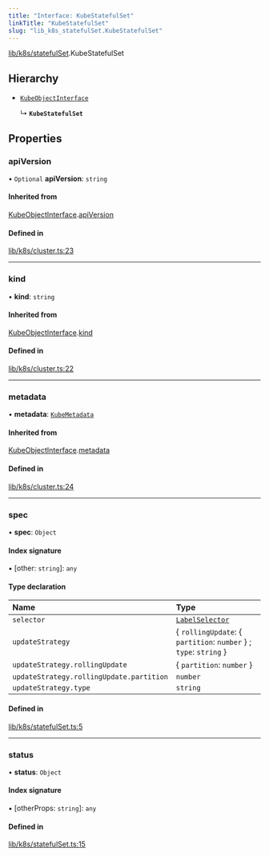 ```yaml
---
title: "Interface: KubeStatefulSet"
linkTitle: "KubeStatefulSet"
slug: "lib_k8s_statefulSet.KubeStatefulSet"
---
```


[lib/k8s/statefulSet](../modules/lib_k8s_statefulSet.md).KubeStatefulSet

## Hierarchy

- [`KubeObjectInterface`](lib_k8s_cluster.KubeObjectInterface.md)

  ↳ **`KubeStatefulSet`**

## Properties

### apiVersion

• `Optional` **apiVersion**: `string`

#### Inherited from

[KubeObjectInterface](lib_k8s_cluster.KubeObjectInterface.md).[apiVersion](lib_k8s_cluster.KubeObjectInterface.md#apiversion)

#### Defined in

[lib/k8s/cluster.ts:23](https://github.com/kinvolk/headlamp/blob/ba073244/frontend/src/lib/k8s/cluster.ts#L23)

___

### kind

• **kind**: `string`

#### Inherited from

[KubeObjectInterface](lib_k8s_cluster.KubeObjectInterface.md).[kind](lib_k8s_cluster.KubeObjectInterface.md#kind)

#### Defined in

[lib/k8s/cluster.ts:22](https://github.com/kinvolk/headlamp/blob/ba073244/frontend/src/lib/k8s/cluster.ts#L22)

___

### metadata

• **metadata**: [`KubeMetadata`](lib_k8s_cluster.KubeMetadata.md)

#### Inherited from

[KubeObjectInterface](lib_k8s_cluster.KubeObjectInterface.md).[metadata](lib_k8s_cluster.KubeObjectInterface.md#metadata)

#### Defined in

[lib/k8s/cluster.ts:24](https://github.com/kinvolk/headlamp/blob/ba073244/frontend/src/lib/k8s/cluster.ts#L24)

___

### spec

• **spec**: `Object`

#### Index signature

▪ [other: `string`]: `any`

#### Type declaration

| Name | Type |
| :------ | :------ |
| `selector` | [`LabelSelector`](lib_k8s_cluster.LabelSelector.md) |
| `updateStrategy` | { `rollingUpdate`: { `partition`: `number`  } ; `type`: `string`  } |
| `updateStrategy.rollingUpdate` | { `partition`: `number`  } |
| `updateStrategy.rollingUpdate.partition` | `number` |
| `updateStrategy.type` | `string` |

#### Defined in

[lib/k8s/statefulSet.ts:5](https://github.com/kinvolk/headlamp/blob/ba073244/frontend/src/lib/k8s/statefulSet.ts#L5)

___

### status

• **status**: `Object`

#### Index signature

▪ [otherProps: `string`]: `any`

#### Defined in

[lib/k8s/statefulSet.ts:15](https://github.com/kinvolk/headlamp/blob/ba073244/frontend/src/lib/k8s/statefulSet.ts#L15)
